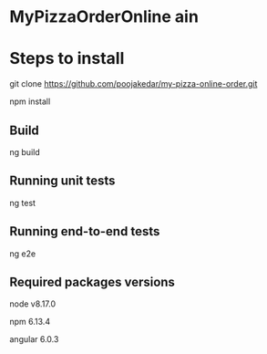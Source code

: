# MyPizzaOrderOnline ain

# Steps to install
git clone https://github.com/poojakedar/my-pizza-online-order.git 

npm install

## Build
ng build

## Running unit tests
ng test

## Running end-to-end tests
ng e2e

## Required packages versions
node v8.17.0

npm 6.13.4

angular 6.0.3
